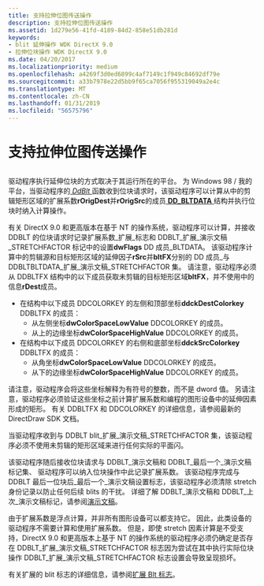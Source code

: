 ```yaml
---
title: 支持拉伸位图传送操作
description: 支持拉伸位图传送操作
ms.assetid: 1d279e56-41fd-4189-84d2-858e51db281d
keywords:
- blit 延伸操作 WDK DirectX 9.0
- 拉伸位块操作 WDK DirectX 9.0
ms.date: 04/20/2017
ms.localizationpriority: medium
ms.openlocfilehash: a4269f3d0ed6899c4af7149c1f949c84692df79e
ms.sourcegitcommit: a33b7978e22d5bb9f65ca7056f955319049a2e4c
ms.translationtype: MT
ms.contentlocale: zh-CN
ms.lasthandoff: 01/31/2019
ms.locfileid: "56575796"
---
```

# <a name="supporting-stretch-blit-operations"></a>支持拉伸位图传送操作


## <span id="ddk_supporting_stretch_blit_operations_gg"></span><span id="DDK_SUPPORTING_STRETCH_BLIT_OPERATIONS_GG"></span>


驱动程序执行延伸位块的方式取决于其运行所在的平台。 为 Windows 98 / 我的平台，当驱动程序的[ *DdBlt* ](https://msdn.microsoft.com/library/windows/hardware/ff549205)函数收到位块请求时，该驱动程序可以计算从中的剪辑矩形区域的扩展系数**rOrigDest**并**rOrigSrc**的成员[ **DD\_BLTDATA** ](https://msdn.microsoft.com/library/windows/hardware/ff550474)结构并执行位块时纳入计算操作。

有关 DirectX 9.0 和更高版本在基于 NT 的操作系统，驱动程序可以计算，并接收 DDBLT 的位块请求时记录扩展系数\_扩展\_标志和 DDBLT\_扩展\_演示文稿\_STRETCHFACTOR 标记中的设置**dwFlags** DD 成员\_BLTDATA。 该驱动程序计算中的剪辑源和目标矩形区域的延伸因子**rSrc**并**bltFX**分别的 DD 成员\_与 DDBLTBLTDATA\_扩展\_演示文稿\_STRETCHFACTOR 集。 请注意，驱动程序必须从 DDBLTFX 结构中的以下成员获取未剪辑的目标矩形区域**bltFX**，并不使用中的信息**rDest**成员。

-   在结构中以下成员 DDCOLORKEY 的左侧和顶部坐标**ddckDestColorkey** DDBLTFX 的成员：
    -   从左侧坐标**dwColorSpaceLowValue** DDCOLORKEY 的成员。
    -   从上的边缘坐标**dwColorSpaceHighValue** DDCOLORKEY 的成员。
-   在结构中以下成员 DDCOLORKEY 的右侧和底部坐标**ddckSrcColorkey** DDBLTFX 的成员：
    -   从角坐标**dwColorSpaceLowValue** DDCOLORKEY 的成员。
    -   从下的边缘坐标**dwColorSpaceHighValue** DDCOLORKEY 的成员。

请注意，驱动程序会将这些坐标解释为有符号的整数，而不是 dword 值。 另请注意，驱动程序必须验证这些坐标之前计算扩展系数和编程的图形设备中的延伸因素形成的矩形。 有关 DDBLTFX 和 DDCOLORKEY 的详细信息，请参阅最新的 DirectDraw SDK 文档。

当驱动程序收到与 DDBLT blit\_扩展\_演示文稿\_STRETCHFACTOR 集，该驱动程序必须不使用未剪辑的矩形区域来进行任何实际的平面闪。

该驱动程序随后接收位块请求与 DDBLT\_演示文稿和 DDBLT\_最后一个\_演示文稿标记集、 驱动程序可以纳入位块操作中此记录扩展系数。 该驱动程序完成与 DDBLT 最后一位块后\_最后一个\_演示文稿设置标志，该驱动程序必须清除 stretch 身份记录以防止任何后续 blits 的干扰。 详细了解 DDBLT\_演示文稿和 DDBLT\_上次\_演示文稿标记，请参阅[演示文稿](presentation.md)。

由于扩展系数是浮点计算，并非所有图形设备可以都支持它。 因此，此类设备的驱动程序不需要计算和使用扩展系数。 但是，即使 stretch 因素计算是不受支持，DirectX 9.0 和更高版本上基于 NT 的操作系统的驱动程序必须仍确定是否存在 DDBLT\_扩展\_演示文稿\_STRETCHFACTOR 标志因为尝试在其中执行实际位块操作 DDBLT\_扩展\_演示文稿\_STRETCHFACTOR 标志设置会导致呈现损坏。

有关扩展的 blit 标志的详细信息，请参阅[扩展 Blt 标志](extended-blt-flags.md)。

 

 





